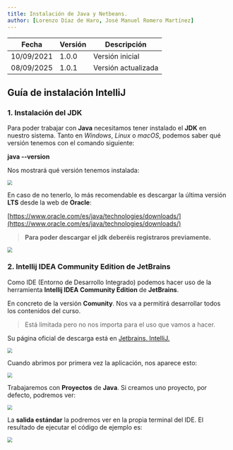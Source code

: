 ```yaml
---
title: Instalación de Java y Netbeans.
author: [Lorenzo Díaz de Haro, José Manuel Romero Martínez]
---
```


| Fecha      | Versión | Descripción         |
| ---------- | ------- | ------------------- |
| 10/09/2021 | 1.0.0   | Versión inicial     |
| 08/09/2025 | 1.0.1   | Versión actualizada |

## Guía de instalación IntelliJ

### 1. Instalación del JDK

Para poder trabajar con **Java** necesitamos tener instalado el **JDK** en nuestro sistema. Tanto en _Windows_, _Linux_ o _macOS_, podemos saber qué versión tenemos con el comando siguiente:

**java --version**

Nos mostrará qué versión tenemos instalada:

<img src="../../assets/images/version_java_24.png" style="zoom: 70%; " />

En caso de no tenerlo, lo más recomendable es descargar la última versión **LTS** desde la web de **Oracle**:

[https://www.oracle.com/es/java/technologies/downloads/](https://www.oracle.com/es/java/technologies/downloads/)

> **Para poder descargar el jdk deberéis registraros previamente.**

<img src="../../assets/images/descarga_java.png" style="zoom: 70%; " />

### 2. Intellij IDEA Community Edition de JetBrains

Como IDE (Entorno de Desarrollo Integrado) podemos hacer uso de la herramienta **Intellij IDEA Community Edition** de **JetBrains**. 

En concreto de la versión **Comunity**. Nos va a permitirá desarrollar todos los contenidos del curso. 

> Está limitada pero no nos importa para el uso que vamos a hacer.

Su página oficial de descarga está en [Jetbrains. IntelliJ.](https://www.jetbrains.com/idea/)

<img src="../../assets/images/descarga_IDE.png" style="zoom: 70%; " />

Cuando abrimos por primera vez la aplicación, nos aparece esto:

<img src="../../assets/images/primer_proyecto.png" style="zoom: 70%; " />

Trabajaremos con **Proyectos** de **Java**. Si creamos uno proyecto, por defecto, podremos ver:

<img src="../../assets/images/primer_proyecto_creado.png" style="zoom: 70%; " />

La **salida estándar** la podremos ver en la propia terminal del IDE. El resultado de ejecutar el código de ejemplo es:

<img src="../../assets/images/ejecucion_primer_proyecto.png" style="zoom: 70%; " />